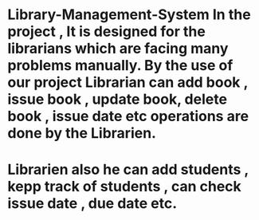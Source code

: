 # Library-Management-System In the project , It is designed for the librarians which are facing many problems manually. By the use of our project Librarian can add book , issue book , update book, delete book , issue date etc operations are done by the Librarien. 
# Librarien also he can add students , kepp track of students , can check issue date , due date etc.
